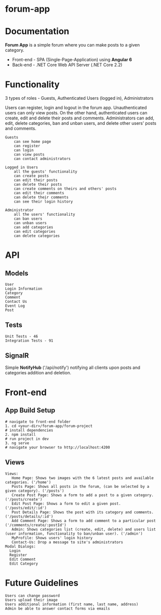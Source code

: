 # forum-app
# Documentation
**Forum App** is a simple forum where you can make posts to a given category.
* Front-end - SPA (Single-Page-Application) using **Angular 6**
* Back-end - .NET Core Web API Server (.NET Core 2.2)

# Functionality
3 types of roles - Guests, Authenticated Users (logged in), Administrators

Users can register, login and logout in the forum app. Unauthenticated users can only view posts.
On the other hand, authenticated users can create, edit and delete their posts and comments.
Administrators can add, edit, delete categories, ban and unban users, and delete other users' posts and comments.
```
Guests
    can see home page
    can register
    can login
    can view posts
    can contact administrators
```

```
Logged in Users
    all the guests' functionality
    can create posts
    can edit their posts
    can delete their posts
    can create comments on theirs and others' posts
    can edit their comments
    can delete their comments
    can see their login history
```

```
Administrator
    all the users' functionality
    can ban users
    can unban users
    can add categories
    can edit categories
    can delete categories
```

# API

## Models
```
User
Login Information
Category
Comment
Contact Us
Event Log
Post
```
  
## Tests
```
Unit Tests - 46
Integration Tests - 91
```
  
## SignalR
Simple **NotifyHub** ('/api/notify') notifying all clients upon posts and categories addition and deletion.

# Front-end

## App Build Setup
```
# navigate to front-end folder
1. cd <your-dir>/forum-app/forum-project
# install dependencies
2. npm install
# run project in dev
3. ng serve
# navigate your browser to http://localhost:4200
```
## Views
```
Views:
   Home Page: Shows two images with the 6 latest posts and available categories. ('/home')
   Posts Page: Shows all posts in the forum, (can be selected by a given category). ('/posts')
   Create Post Page: Shows a form to add a post to a given category. ('/posts/create')
   Edit Post Page: Shows a form to edit a given post. ('/posts/edit/:id')
   Post Details Page: Shows the post with its category and comments. ('/posts/details/:id')
   Add Comment Page: Shows a form to add comment to a particular post ('/comments/create/:postId')
   Admin: Shows categories list (create, edit, delete) and users list (user information, functionality to ban/unban user). ('/admin')
   MyProfile: Shows users' login history
   Contact-Us: Drop a message to site's administrators
Modal Dialogs:
  Login
  Register
  Edit Comment
  Edit Category
```
	
# Future Guidelines
    Users can change password
    Users upload their image
    Users additional information (first name, last name, address)
    Admin be able to answer contact forms via emails
